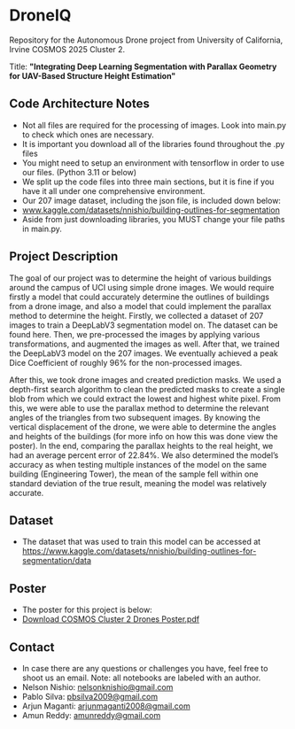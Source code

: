 # DroneIQ
Repository for the Autonomous Drone project from University of California, Irvine COSMOS 2025 Cluster 2.

Title: **"Integrating Deep Learning Segmentation with Parallax Geometry for UAV-Based Structure Height Estimation"**

## Code Architecture Notes
- Not all files are required for the processing of images. Look into main.py to check which ones are necessary.
- It is important you download all of the libraries found throughout the .py files
- You might need to setup an environment with tensorflow in order to use our files. (Python 3.11 or below)
- We split up the code files into three main sections, but it is fine if you have it all under one comprehensive environment.
- Our 207 image dataset, including the json file, is included down below:
- www.kaggle.com/datasets/nnishio/building-outlines-for-segmentation
- Aside from just downloading libraries, you MUST change your file paths in main.py.

## Project Description

The goal of our project was to determine the height of various buildings around the campus of UCI using simple drone images. We would require firstly a model that could accurately determine the outlines of buildings from a drone image, and also a model that could implement the parallax method to determine the height. Firstly, we collected a dataset of 207 images to train a DeepLabV3 segmentation model on. The dataset can be found here. Then, we pre-processed the images by applying various transformations, and augmented the images as well. After that, we trained the DeepLabV3 model on the 207 images. We eventually achieved a peak Dice Coefficient of roughly 96% for the non-processed images. 

After this, we took drone images and created prediction masks. We used a depth-first search algorithm to clean the predicted masks to create a single blob from which we could extract the lowest and highest white pixel. From this, we were able to use the parallax method to determine the relevant angles of the triangles from two subsequent images. By knowing the vertical displacement of the drone, we were able to determine the angles and heights of the buildings (for more info on how this was done view the poster). In the end, comparing the parallax heights to the real height, we had an average percent error of 22.84%. We also determined the model’s accuracy as when testing multiple instances of the model on the same building (Engineering Tower), the mean of the sample fell within one standard deviation of the true result, meaning the model was relatively accurate.


## Dataset
- The dataset that was used to train this model can be accessed at https://www.kaggle.com/datasets/nnishio/building-outlines-for-segmentation/data
  
## Poster
- The poster for this project is below:
- [Download COSMOS Cluster 2 Drones Poster.pdf](https://github.com/user-attachments/files/21535167/COSMOS.Cluster.2.Drones.Poster.pdf)

## Contact
- In case there are any questions or challenges you have, feel free to shoot us an email. Note: all notebooks are labeled with an author.
- Nelson Nishio: nelsonknishio@gmail.com
- Pablo Silva: pbsilva2009@gmail.com
- Arjun Maganti: arjunmaganti2008@gmail.com
- Amun Reddy: amunreddy@gmail.com
